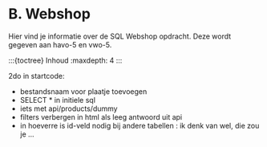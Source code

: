 # B. Webshop

Hier vind je informatie over de SQL Webshop opdracht. Deze wordt gegeven aan havo-5 en vwo-5.

:::{toctree} Inhoud
:maxdepth: 4
:::


2do in startcode:
- bestandsnaam voor plaatje toevoegen
- SELECT * in initiele sql
- iets met api/products/dummy
- filters verbergen in html als leeg antwoord uit api
- in hoeverre is id-veld nodig bij andere tabellen : ik denk van wel, die zou je ...
